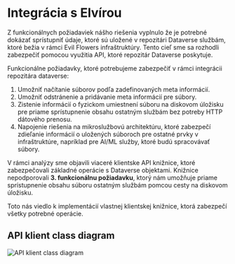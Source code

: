 # Integrácia s Elvírou
Z funkcionálnych požiadaviek nášho riešenia vyplnulo že je potrebné dokázať sprístupniť údaje, ktoré sú uložené v repozitári Dataverse službám, ktoré bežia v rámci Evil Flowers infraštruktúry. Tento cieľ sme sa rozhodli zabezpečiť pomocou využitia API, ktoré repozitár Dataverse poskytuje. 

Funkcionálne požiadavky, ktoré potrebujeme zabezpečiť v rámci integrácii repozitára dataverse: 
1. Umožniť načítanie súborov podľa zadefinovaných meta informácií.
2. Umožniť odstránenie a pridávanie meta informácií pre súbory.
3. Zistenie informácií o fyzickom umiestnení súboru na diskovom úložisku pre priame sprístupnenie obsahu ostatným službám bez potreby HTTP dátového prenosu.
4. Napojenie riešenia na mikroslužbovú architektúru, ktoré zabezpečí zdieľanie informácií o uložených súboroch pre ostatné prvky v infraštruktúre, napríklad pre AI/ML služby, ktoré budú spracovávať súbory. 

V rámci analýzy sme objavili viaceré klientske API knižnice, ktoré zabezpečovali základné operácie s Dataverse objektami. Knižnice nepodporovali **3. funkcionálnu požiadavku**, ktorý nám umožňuje priame sprístupnenie obsahu súboru  ostatným službám pomcou cesty na diskovom úložisku. 

Toto nás viedlo k implementácií vlastnej klientskej knižnice, ktorá zabezpečí všetky potrebné operácie. 

## API klient class diagram
![API klient class diagram](.img/api_client.png)
